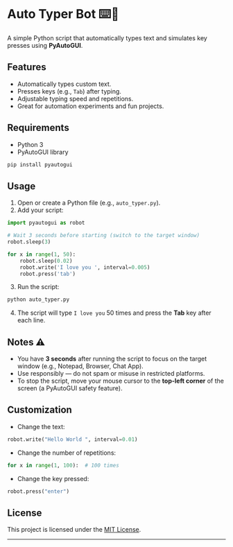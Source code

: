 

# Auto Typer Bot ⌨️🤖

A simple Python script that automatically types text and simulates key presses using **PyAutoGUI**.

## Features

* Automatically types custom text.
* Presses keys (e.g., `Tab`) after typing.
* Adjustable typing speed and repetitions.
* Great for automation experiments and fun projects.

## Requirements

* Python 3
* PyAutoGUI library

```bash
pip install pyautogui
```

## Usage

1. Open or create a Python file (e.g., `auto_typer.py`).
2. Add your script:

```python
import pyautogui as robot

# Wait 3 seconds before starting (switch to the target window)
robot.sleep(3)

for x in range(1, 50):
    robot.sleep(0.02)
    robot.write('I love you ', interval=0.005)
    robot.press('tab')
```

3. Run the script:

```bash
python auto_typer.py
```

4. The script will type `I love you` 50 times and press the **Tab** key after each line.

## Notes ⚠️

* You have **3 seconds** after running the script to focus on the target window (e.g., Notepad, Browser, Chat App).
* Use responsibly — do not spam or misuse in restricted platforms.
* To stop the script, move your mouse cursor to the **top-left corner** of the screen (a PyAutoGUI safety feature).

## Customization

* Change the text:

```python
robot.write("Hello World ", interval=0.01)
```

* Change the number of repetitions:

```python
for x in range(1, 100):  # 100 times
```

* Change the key pressed:

```python
robot.press("enter")
```

## License

This project is licensed under the [MIT License](https://opensource.org/licenses/MIT).

---
